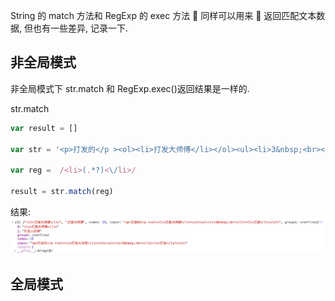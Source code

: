 String 的 match 方法和 RegExp 的 exec 方法  同样可以用来  返回匹配文本数据, 但也有一些差异, 记录一下.

## 非全局模式

非全局模式下 str.match 和 RegExp.exec()返回结果是一样的.

str.match

```javascript
var result = []

var str = '<p>打发的</p ><ol><li>打发大师傅</li></ol><ul><li>3&nbsp;<br></li><li>打发</li></ul>'

var reg =  /<li>(.*?)<\/li>/

result = str.match(reg)
```
结果:
![](https://raw.githubusercontent.com/tzstone/MarkdownPhotos/master/match-%E9%9D%9E%E5%85%A8%E5%B1%80.png)

## 全局模式
